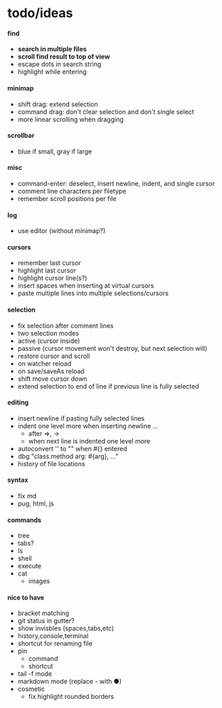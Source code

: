 # todo/ideas

#### find
- **search in multiple files**
- **scroll find result to top of view**
- escape dots in search string
- highlight while entering
  
#### minimap 
- shift drag: extend selection
- command drag: don't clear selection and don't single select
- more linear scrolling when dragging
    
#### scrollbar
- blue if small, gray if large

#### misc    
- command-enter: deselect, insert newline, indent, and single cursor
- comment line characters per filetype    
- remember scroll positions per file
    
#### log 
- use editor (without minimap?)
    
#### cursors
- remember last cursor
- highlight last cursor
- highlight cursor line(s?)
- insert spaces when inserting at virtual cursors
- paste multiple lines into multiple selections/cursors

#### selection
- fix selection after comment lines
- two selection modes
- active (cursor inside)
- passive (cursor movement won't destroy, but next selection will)
- restore cursor and scroll
- on watcher reload
- on save/saveAs reload
- shift move cursor down
- extend selection to end of line if previous line is fully selected
    
#### editing
- insert newline if pasting fully selected lines
- indent one level more when inserting newline ...
    - after =>, -> 
    - when next line is indented one level more
- autoconvert '' to "" when #{} entered
- dbg "class.method arg: #{arg}, ..."
- history of file locations
            
#### syntax
- fix md
- pug, html, js

#### commands
- tree
- tabs?
- ls
- shell
- execute
- cat
    - images

#### nice to have
- bracket matching
- git status in gutter?
- show invisbles (spaces,tabs,etc)
- history,console,terminal
- shortcut for renaming file
- pin
     - command
     - shortcut
- tail -f mode
- markdown mode (replace - with ●)
- cosmetic
  - fix highlight rounded borders     